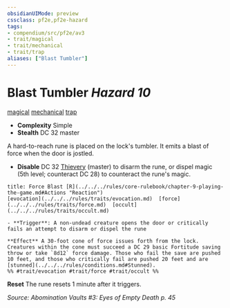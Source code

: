 ```yaml
---
obsidianUIMode: preview
cssclass: pf2e,pf2e-hazard
tags:
- compendium/src/pf2e/av3
- trait/magical
- trait/mechanical
- trait/trap
aliases: ["Blast Tumbler"]
---
```

# Blast Tumbler *Hazard 10*  
[magical](../../../rules/traits/magical.md)  [mechanical](../../../rules/traits/mechanical.md)  [trap](../../../rules/traits/trap.md)  

- **Complexity** Simple
- **Stealth** DC 32 master  

A hard-to-reach rune is placed on the lock's tumbler. It emits a blast of force when the door is jostled.

- **Disable** DC 32 [Thievery](../../skills.md#Thievery) (master) to disarm the rune, or dispel magic (5th level; counteract DC 28) to counteract the rune's magic.  
     
```ad-embed-ability
title: Force Blast [R](../../../rules/core-rulebook/chapter-9-playing-the-game.md#Actions "Reaction")
[evocation](../../../rules/traits/evocation.md)  [force](../../../rules/traits/force.md)  [occult](../../../rules/traits/occult.md)  

- **Trigger**: A non-undead creature opens the door or critically fails an attempt to disarm or dispel the rune

**Effect** A 30-foot cone of force issues forth from the lock. Creatures within the cone must succeed a DC 29 basic Fortitude saving throw or take `8d12` force damage. Those who fail the save are pushed 10 feet, and those who critically fail are pushed 20 feet and are [stunned](../../../rules/conditions.md#Stunned).  
%% #trait/evocation #trait/force #trait/occult %%
```

**Reset** The rune resets 1 minute after it triggers.  

*Source: Abomination Vaults #3: Eyes of Empty Death p. 45*
